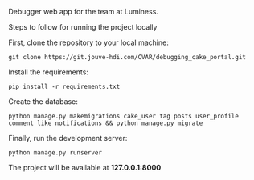 Debugger web app for the team at Luminess.

Steps to follow for running the project locally

First, clone the repository to your local machine:

    git clone https://git.jouve-hdi.com/CVAR/debugging_cake_portal.git


Install the requirements:

    pip install -r requirements.txt


Create the database:

    python manage.py makemigrations cake_user tag posts user_profile comment like notifications && python manage.py migrate


Finally, run the development server:

    python manage.py runserver


The project will be available at **127.0.0.1:8000**
